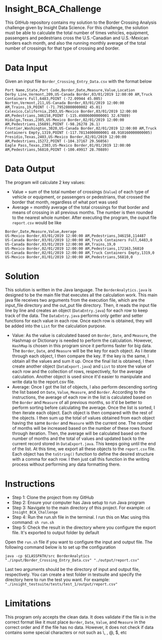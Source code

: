 # Insight_BCA_Challenge
This GitHub repository contains my solution to the Border Crossing Analysis challenge given by Insight Data Science. For this challenge, the solution must be able to calculate the total number of times vehicles, equipment, passengers and pedestrians cross the U.S.-Canadian and U.S.-Mexican borders each month, and also the running monthly average of the total number of crossings for that type of crossing and border.

# Data Input
Given an input file `Border_Crossing_Entry_Data.csv` with the format below
```
Port Name,State,Port Code,Border,Date,Measure,Value,Location
Derby Line,Vermont,209,US-Canada Border,03/01/2019 12:00:00 AM,Truck Containers Full,6483,POINT (-72.09944 45.005)
Norton,Vermont,211,US-Canada Border,03/01/2019 12:00:00 AM,Trains,19,POINT (-71.79528000000002 45.01)
Calexico,California,2503,US-Mexico Border,03/01/2019 12:00:00 AM,Pedestrians,346158,POINT (-115.49806000000001 32.67889)
Hidalgo,Texas,2305,US-Mexico Border,02/01/2019 12:00:00 AM,Pedestrians,156891,POINT (-98.26278 26.1)
Frontier,Washington,3020,US-Canada Border,02/01/2019 12:00:00 AM,Truck Containers Empty,1319,POINT (-117.78134000000001 48.910160000000005)
Presidio,Texas,2403,US-Mexico Border,02/01/2019 12:00:00 AM,Pedestrians,15272,POINT (-104.37167 29.56056)
Eagle Pass,Texas,2303,US-Mexico Border,01/01/2019 12:00:00 AM,Pedestrians,56810,POINT (-100.49917 28.70889)
```
# Data Output
The program will calculate 2 key values:
- Value = sum of the total number of crossings (`Value`) of each type of vehicle or equipment, or passengers or pedestrians, that crossed the border that month, regardless of what port was used
- Average = monthly average of the total crossings for that border and means of crossing in all previous months. The number is then rounded to the nearest whole number.
After executing the program, the ouput file `report.csv` would be like
```
Border,Date,Measure,Value,Average
US-Mexico Border,03/01/2019 12:00:00 AM,Pedestrians,346158,114487
US-Canada Border,03/01/2019 12:00:00 AM,Truck Containers Full,6483,0
US-Canada Border,03/01/2019 12:00:00 AM,Trains,19,0
US-Mexico Border,02/01/2019 12:00:00 AM,Pedestrians,172163,56810
US-Canada Border,02/01/2019 12:00:00 AM,Truck Containers Empty,1319,0
US-Mexico Border,01/01/2019 12:00:00 AM,Pedestrians,56810,0
```
# Solution
This solution is written in the Java language. The `BorderAnalytics.java` is designed to be the main file that executes all the calculation work. This main java file receives two arguments from the execution file, which are the input_file directory and the out_put file directory. Then, it reads the input file line by line and creates an object (`DataEntry.java`) for each row to keep track of the data. The `DataEntry.java` performs only getter and setter functions for each value in each row. Once each row is obtained, they will be added into the `List` for the calculation purpose.
- Value: As the value is calculated based on `Border`, `Date`, and `Measure`, the Hashmap or Dictionary is needed to perform the calculation. However, `HashMap` is chosen in this program since it performs faster for big data. The `Border`, `Date`, and `Measure` will be the key for each object. As I iterate through each object, I then compare the key. If the key is the same, I obtain all the values and sum it up. Once the final list is obtained, I then create another object (`DataExport.java`) and `List` to store the value of each row and the collection of rows, respectively, for the average calculation. Another object is used since it'd easier to manipulate and write data to the report.csv file.
- Average: Once I got the list of objects, I also perform descending sorting the list based on `Date`, `Value`, `Measure`, and `Border`. According to the instructions, the average of each row in the list is calculated based on the `Border` and `Measure` of all previous months, so it'd be better to perform sorting before calculating the average. Once the list is sorted, I then iterate each object. Each object is then compared with the rest of the objects. I then sum up the total of values obtained from each object having the same `Border` and `Measure` with the current one. The number of months will be increased based on the number of these rows found through iteration. Then, the average will be calculated based on the number of months and the total of values and updated back to the current record stored in `DataExport.java`. This keeps going until the end of the list. At this time, we export all these objects to the `report.csv` file. Each object has the `toString()` function to define the desired structure with a comma for each row. I then just call this function in the writing process without performing any data formatting there.

# Instructions
- Step 1: Clone the project from my GitHub
- Step 2: Ensure your computer has Java setup to run Java program
- Step 3: Navigate to the main directory of this project. For example: `cd Insight_BCA_Challenge`
- Step 4: Run the run.sh file in the terminal. I run this on Mac using this command: `sh run.sh`
- Step 5: Check the result in the directory where you configure the export file. It's exported to output folder by default

Open the `run.sh` file if you want to configure the input and output file. The following command below is to set up the configuration

```java -cp $CLASSPATH/src BorderAnalytics "./input/Border_Crossing_Entry_Data.csv" "./output/report.csv"```

Last two arguments should be the directory of input and output file, respectively. You can create a test folder in testsuite and specify the directory here to run the test you want. For example: `"./insight_testsuite/tests/test_1/output/report.csv"`

# Limitations
This program only accepts the clean data. It does validate if the file is in the correct format like it must place `Border`, `Date`, `Value`, and `Measure` in the correct order and if the file has no data. However, it does not check if data contains some special characters or not such as \\, \, @, $, etc




